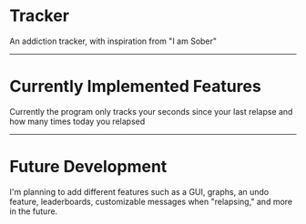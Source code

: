 # Tracker

An addiction tracker, with inspiration from "I am Sober"

---

# Currently Implemented Features

Currently the program only tracks your seconds since your
last relapse and how many times today you relapsed

---

# Future Development

I'm planning to add different features such as a GUI,
graphs, an undo feature, leaderboards, customizable
messages when "relapsing," and more in the future.
